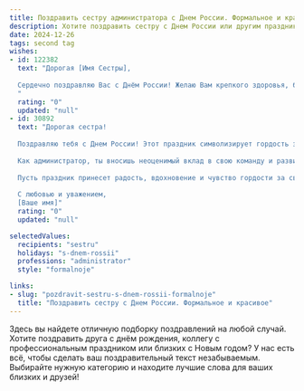 ```yaml
---
title: Поздравить сестру администратора с Днем России. Формальное и красивое
description: Хотите поздравить сестру с Днем России или другим праздником? Наш ИИ создаст незабываемое поздравление, а вы обязательно выделитесь среди других.  
date: 2024-12-26
tags: second tag
wishes:
- id: 122382
  text: "Дорогая [Имя Сестры],
  
  Сердечно поздравляю Вас с Днём России! Желаю Вам крепкого здоровья, благополучия и успехов в Вашей ответственной работе администратора. Пусть этот праздник наполнит Вашу жизнь яркими впечатлениями и подарит ощущение гордости за нашу великую страну.
  "
  rating: "0"
  updated: "null"
- id: 30892
  text: "Дорогая сестра!
  
  Поздравляю тебя с Днем России! Этот праздник символизирует гордость за наше великое государство и его многонациональный народ. В этот день мы отмечаем единство и сплоченность, которые так важны для нашего общества.
  
  Как администратор, ты вносишь неоценимый вклад в свою команду и развитие организации. Твоя трудолюбие, ответственность и профессионализм всегда вдохновляют окружающих. Желаю тебе крепкого здоровья, творческих успехов и дальнейших карьерных достижений!
  
  Пусть праздник принесет радость, вдохновение и чувство гордости за свою страну. С Днем России!
  
  С любовью и уважением,
  [Ваше имя]"
  rating: "0"
  updated: "null"

selectedValues:
  recipients: "sestru"
  holidays: "s-dnem-rossii"
  professions: "administrator"
  style: "formalnoje"

links:
- slug: "pozdravit-sestru-s-dnem-rossii-formalnoje"
  title: "Поздравить сестру с Днем России. Формальное и красивое"
---
```


Здесь вы найдете отличную подборку поздравлений на любой случай.
Хотите поздравить друга с днём рождения, коллегу с профессиональным праздником или близких с Новым годом? У нас есть всё, чтобы сделать ваш поздравительный текст незабываемым. Выбирайте нужную категорию и находите лучшие слова для ваших близких и друзей!
